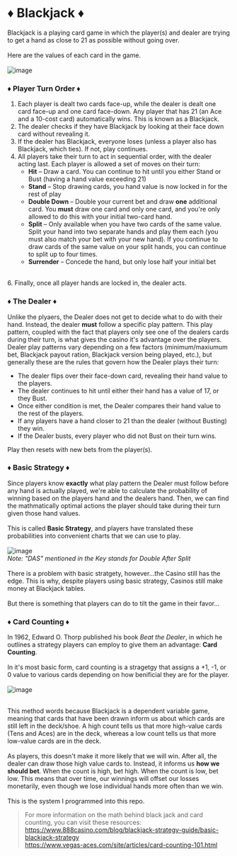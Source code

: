# ♦ Blackjack ♦

Blackjack is a playing card game in which the player(s) and dealer are trying to get a hand as close to 21 as possible without going over.
<br />
<br />
Here are the values of each card in the game.
<br />
<br />
![image](https://1502298981.rsc.cdn77.org/media/1286/backjack-card-values.jpg?width=500&height=281.25)
<br />

### ♦ Player Turn Order ♦

1. Each player is dealt two cards face-up, while the dealer is dealt one card face-up and one card face-down. Any player that has 21 (an Ace and a 10-cost card) automatically wins. This is known as a Blackjack.
3. The dealer checks if they have Blackjack by looking at their face down card without revealing it.
4. If the dealer has Blackjack, everyone loses (unless a player also has Blackjack, which ties). If not, play continues.
5. All players take their turn to act in sequential order, with the dealer acting last. Each player is allowed a set of moves on their turn:
   - **Hit** &ndash; Draw a card. You can continue to hit until you either Stand or Bust (having a hand value exceeding 21)
   - **Stand** &ndash; Stop drawing cards, you hand value is now locked in for the rest of play
   - **Double Down** &ndash; Double your current bet and draw **one** additional card. You **must** draw one card and only one card, and you're only allowed to do this with your initial two-card hand.
   - **Split** &ndash; Only available when you have two cards of the same value. Split your hand into two separate hands and play them each (you must also match your bet with your new hand). If you continue to draw cards of the same value on your split hands, you can continue to split up to four times.
   - **Surrender** &ndash; Concede the hand, but only lose half your initial bet
<br />
6. Finally, once all player hands are locked in, the dealer acts.

### ♦ The Dealer ♦
Unlike the plyaers, the Dealer does not get to decide what to do with their hand. Instead, the dealer **must** follow a specific play pattern. This play pattern, coupled with the fact that players only see one of the dealers cards during their turn, is what gives the casino it's advantage over the players. Dealer play patterns vary depending on a few factors (minimum/maxiumum bet, Blackjack payout ration, Blackjack version being played, etc.), but generally these are the rules that govern how the Dealer plays their turn:

- The dealer flips over their face-down card, revealing their hand value to the players.
- The dealer continues to hit until either their hand has a value of 17, or they Bust.
- Once either condition is met, the Dealer compares their hand value to the rest of the players.
- If any players have a hand closer to 21 than the dealer (without Busting) they win.
- If the Dealer busts, every player who did not Bust on their turn wins.

Play then resets with new bets from the player(s).

### ♦ Basic Strategy ♦

Since players know **exactly** what play pattern the Dealer must follow before any hand is actually played, we're able to calculate the probability of winning based on the players hand and the dealers hand. Then, we can find the mathmatically optimal actions the player should take during their turn given those hand values.
<br />
<br />
This is called **Basic Strategy**, and players have translated these probabilities into convenient charts that we can use to play.
<br />
<br />
![image](https://i.imgur.com/zclr6WN.jpg)
<br />
*Note: "DAS" mentioned in the Key stands for Double After Split*
<br />
<br />
There is  a problem with basic stratgety, however...the Casino still has the edge. This is why, despite players using basic strategy, Casinos still make money at Blackjack tables.
<br />
<br />
But there is something that players can do to tilt the game in their favor...

### ♦ Card Counting ♦
In 1962, Edward O. Thorp published his book *Beat the Dealer*, in which he outlines a strategy players can employ to give them an advantage: **Card Counting**.
<br />
<br />
In it's most basic form, card counting is a stragetgy that assigns a +1, -1, or 0 value to various cards depending on how benificial they are for the player.
<br />
<br />
![image](https://www.wikihow.com/images/thumb/d/d5/Win-at-Blackjack-Step-9-Version-3.jpg/v4-460px-Win-at-Blackjack-Step-9-Version-3.jpg)
<br />
<br />

This method words because Blackjack is a dependent variable game, meaning that cards that have been drawn inform us about which cards are still left in the deck/shoe. A high count tells us that more high-value cards (Tens and Aces) are in the deck, whereas a low count tells us that more low-value cards are in the deck.
<br />
<br />
As players, this doesn't make it more likely that we will win. After all, the dealer can draw those high value cards to. Instead, it informs us **how we should bet**. When the count is high, bet high. When the count is low, bet low. This means that over time, our winnings will offset our losses monetarily, even though we lose individual hands more often than we win.
<br />
<br />
This is the system I programmed into this repo.

> For more information on the math behind black jack and card counting, you can visit these resources:<br />
https://www.888casino.com/blog/blackjack-strategy-guide/basic-blackjack-strategy<br />
https://www.vegas-aces.com/site/articles/card-counting-101.html
